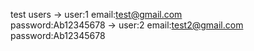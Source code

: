 test users
-> user:1
    email:test@gmail.com    
    password:Ab12345678
-> user:2
    email:test2@gmail.com    
    password:Ab12345678